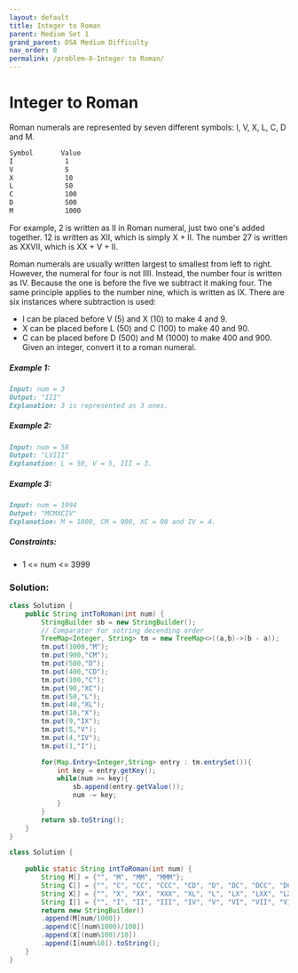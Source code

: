 ```yaml
---
layout: default
title: Integer to Roman
parent: Medium Set 1
grand_parent: DSA Medium Difficulty
nav_order: 8
permalink: /problem-8-Integer to Roman/
---
```

# Integer to Roman
Roman numerals are represented by seven different symbols: I, V, X, L, C, D and M.
```markdown
Symbol       Value
I             1
V             5
X             10
L             50
C             100
D             500
M             1000
```
For example, 2 is written as II in Roman numeral, just two one's added together. 12 is written as XII, which is simply X + II. The number 27 is written as XXVII, which is XX + V + II.

Roman numerals are usually written largest to smallest from left to right. However, the numeral for four is not IIII. Instead, the number four is written as IV. Because the one is before the five we subtract it making four. The same principle applies to the number nine, which is written as IX. There are six instances where subtraction is used:

* I can be placed before V (5) and X (10) to make 4 and 9.
* X can be placed before L (50) and C (100) to make 40 and 90.
* C can be placed before D (500) and M (1000) to make 400 and 900.
Given an integer, convert it to a roman numeral.

##### Example 1:
```markdown
Input: num = 3
Output: "III"
Explanation: 3 is represented as 3 ones.
```
##### Example 2:
```markdown
Input: num = 58
Output: "LVIII"
Explanation: L = 50, V = 5, III = 3.
```
##### Example 3:
```markdown
Input: num = 1994
Output: "MCMXCIV"
Explanation: M = 1000, CM = 900, XC = 90 and IV = 4.
```
##### Constraints:
* 1 <= num <= 3999

### Solution:
```java
class Solution {
    public String intToRoman(int num) {
        StringBuilder sb = new StringBuilder();
        // Comparator for sotring decending order
        TreeMap<Integer, String> tm = new TreeMap<>((a,b)->(b - a));
        tm.put(1000,"M");
        tm.put(900,"CM");
        tm.put(500,"D");
        tm.put(400,"CD");
        tm.put(100,"C");
        tm.put(90,"XC");
        tm.put(50,"L");
        tm.put(40,"XL");
        tm.put(10,"X");
        tm.put(9,"IX");
        tm.put(5,"V");
        tm.put(4,"IV");
        tm.put(1,"I");

        for(Map.Entry<Integer,String> entry : tm.entrySet()){
            int key = entry.getKey();
            while(num >= key){
                sb.append(entry.getValue());
                num -= key;
            }
        }
        return sb.toString();
    }
}
```

```java
class Solution {
    
    public static String intToRoman(int num) {
        String M[] = {"", "M", "MM", "MMM"};
        String C[] = {"", "C", "CC", "CCC", "CD", "D", "DC", "DCC", "DCCC", "CM"};
        String X[] = {"", "X", "XX", "XXX", "XL", "L", "LX", "LXX", "LXXX", "XC"};
        String I[] = {"", "I", "II", "III", "IV", "V", "VI", "VII", "VIII", "IX"};
        return new StringBuilder()
        .append(M[num/1000])
        .append(C[(num%1000)/100])
        .append(X[(num%100)/10])
        .append(I[num%10]).toString();
    }
}
```